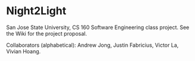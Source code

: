 # Night2Light
San Jose State University, CS 160 Software Engineering class project. See the Wiki for the project proposal.

Collaborators (alphabetical): Andrew Jong, Justin Fabricius, Victor La, Vivian Hoang.
